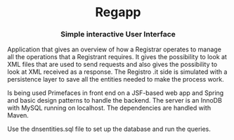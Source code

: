 <h1 align="center">Regapp</h1>
<h3 align="center">Simple interactive User Interface</h3>

<p> Application that gives an overview of how a Registrar operates to manage all the operations that a Registrant requires. 
It gives the possibility to look at XML files that are used to send requests and also gives the possibility to look at XML received as a response. 
The Registro .it side is simulated with a persistence layer to save all the entities needed to make the process work. </p>

<p> Is being used Primefaces in front end on a JSF-based web app and Spring and basic design patterns to handle the backend.
The server is an InnoDB with MySQL running on localhost. The dependencies are handled with Maven. </p>

<p> Use the dnsentities.sql file to set up the database and run the queries. </p>
